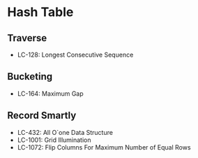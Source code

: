 # Hash Table

## Traverse
- LC-128: Longest Consecutive Sequence

## Bucketing
- LC-164: Maximum Gap

## Record Smartly
- LC-432: All O`one Data Structure
- LC-1001: Grid Illumination
- LC-1072: Flip Columns For Maximum Number of Equal Rows
